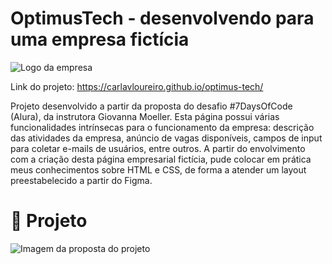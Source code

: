 # OptimusTech - desenvolvendo para uma empresa fictícia

![Logo da empresa](https://github.com/carlavloureiro/optimus-tech/assets/116118483/63b7af10-4972-449e-94d5-f13848f13941)

Link do projeto: https://carlavloureiro.github.io/optimus-tech/

Projeto desenvolvido a partir da proposta do desafio #7DaysOfCode (Alura), da instrutora Giovanna Moeller. Esta página possui
várias funcionalidades intrínsecas para o funcionamento da empresa: descrição das atividades da empresa, anúncio de vagas 
disponíveis, campos de input para coletar e-mails de usuários, entre outros. A partir do envolvimento com a criação desta página
empresarial fictícia, pude colocar em prática meus conhecimentos sobre HTML e CSS, de forma a atender um layout preestabelecido a partir do Figma.

# :hammer: Projeto

![Imagem da proposta do projeto](https://github.com/carlavloureiro/optimus-tech/assets/116118483/f6e32770-d750-4011-b2ff-21f648c801b4)
